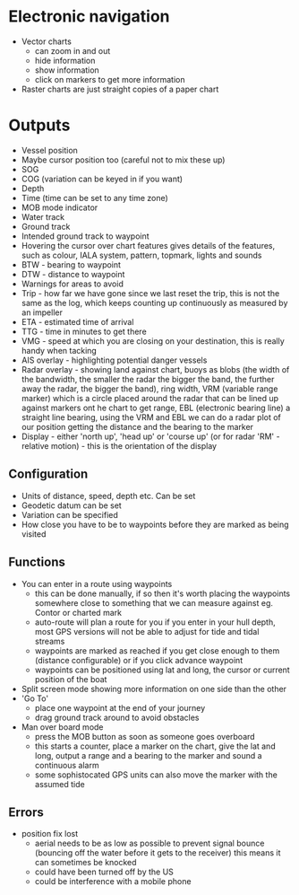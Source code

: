 # Electronic navigation
* Vector charts
  - can zoom in and out
  - hide information
  - show information
  - click on markers to get more information
* Raster charts are just straight copies of a paper chart
# Outputs
* Vessel position
* Maybe cursor position too (careful not to mix these up)
* SOG
* COG (variation can be keyed in if you want)
* Depth
* Time (time can be set to any time zone)
* MOB mode indicator
* Water track
* Ground track
* Intended ground track to waypoint
* Hovering the cursor over chart features gives details of the features, such as colour, IALA system, pattern, topmark, lights and sounds
* BTW - bearing to waypoint
* DTW - distance to waypoint
* Warnings for areas to avoid
* Trip - how far we have gone since we last reset the trip, this is not the same as the log, which keeps counting up continuously as measured by an impeller
* ETA - estimated time of arrival
* TTG - time in minutes to get there
* VMG - speed at which you are closing on your destination, this is really handy when tacking
* AIS overlay - highlighting potential danger vessels
* Radar overlay - showing land against chart, buoys as blobs (the width of the bandwidth, the smaller the radar the bigger the band, the further away the radar, the bigger the band), ring width, VRM (variable range marker) which is a circle placed around the radar that can be lined up against markers ont he chart to get range, EBL (electronic bearing line) a straight line bearing, using the VRM and EBL we can do a radar plot of our position getting the distance and the bearing to the marker
* Display - either 'north up', 'head up' or 'course up' (or for radar 'RM' - relative motion) - this is the orientation of the display
## Configuration
* Units of distance, speed, depth etc. Can be set
* Geodetic datum can be set
* Variation can be specified
* How close you have to be to waypoints before they are marked as being visited
## Functions
* You can enter in a route using waypoints
  - this can be done manually, if so then it's worth placing the waypoints somewhere close to something that we can measure against eg. Contor or charted mark
  - auto-route will plan a route for you if you enter in your hull depth, most GPS versions will not be able to adjust for tide and tidal streams
  - waypoints are marked as reached if you get close enough to them (distance configurable) or if you click advance waypoint
  - waypoints can be positioned using lat and long, the cursor or current position of the boat
* Split screen mode showing more information on one side than the other
* 'Go To'
  - place one waypoint at the end of your journey
  - drag ground track around to avoid obstacles
* Man over board mode
  - press the MOB button as soon as someone goes overboard
  - this starts a counter, place a marker on the chart, give the lat and long, output a range and a bearing to the marker and sound a continuous alarm
  - some sophistocated GPS units can also move the marker with the assumed tide
## Errors
* position fix lost
  - aerial needs to be as low as possible to prevent signal bounce (bouncing off the water before it gets to the receiver) this means it can sometimes be knocked
  - could have been turned off by the US
  - could be interference with a mobile phone
